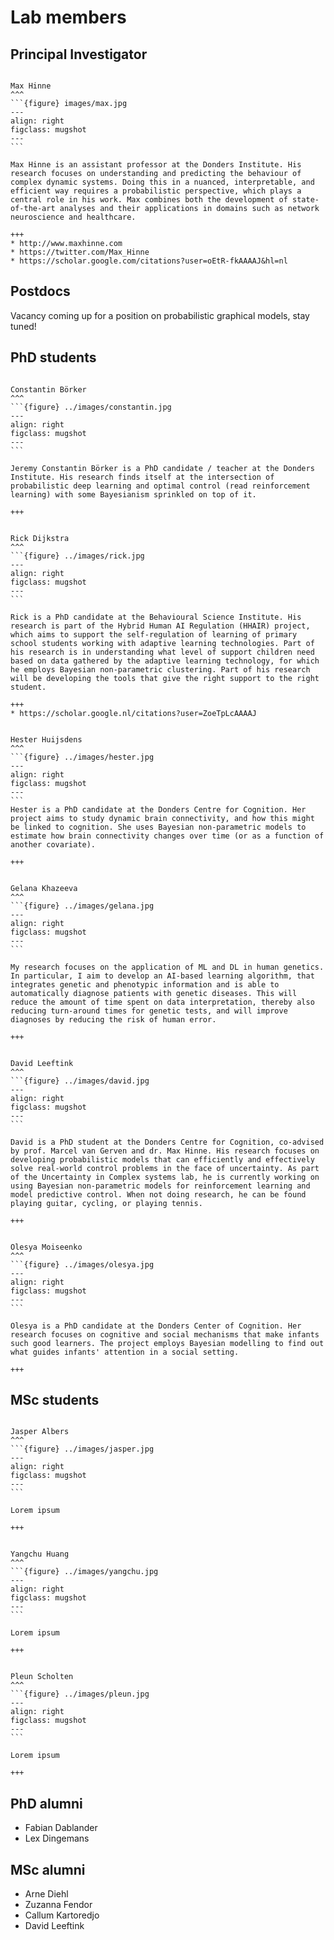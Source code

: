 # Lab members

## Principal Investigator

````{card} 

Max Hinne
^^^
```{figure} images/max.jpg
---
align: right
figclass: mugshot
---
```

Max Hinne is an assistant professor at the Donders Institute. His research focuses on understanding and predicting the behaviour of complex dynamic systems. Doing this in a nuanced, interpretable, and efficient way requires a probabilistic perspective, which plays a central role in his work. Max combines both the development of state-of-the-art analyses and their applications in domains such as network neuroscience and healthcare.

+++
* http://www.maxhinne.com
* https://twitter.com/Max_Hinne 
* https://scholar.google.com/citations?user=oEtR-fkAAAAJ&hl=nl
````



## Postdocs

Vacancy coming up for a position on probabilistic graphical models, stay tuned!

## PhD students

````{card} 

Constantin Börker
^^^
```{figure} ../images/constantin.jpg
---
align: right
figclass: mugshot
---
```

Jeremy Constantin Börker is a PhD candidate / teacher at the Donders Institute. His research finds itself at the intersection of probabilistic deep learning and optimal control (read reinforcement learning) with some Bayesianism sprinkled on top of it. 

+++
````

````{card} 

Rick Dijkstra
^^^
```{figure} ../images/rick.jpg
---
align: right
figclass: mugshot
---
```

Rick is a PhD candidate at the Behavioural Science Institute. His research is part of the Hybrid Human AI Regulation (HHAIR) project, which aims to support the self-regulation of learning of primary school students working with adaptive learning technologies. Part of his research is in understanding what level of support children need based on data gathered by the adaptive learning technology, for which he employs Bayesian non-parametric clustering. Part of his research will be developing the tools that give the right support to the right student.

+++
* https://scholar.google.nl/citations?user=ZoeTpLcAAAAJ
````

````{card} 

Hester Huijsdens
^^^
```{figure} ../images/hester.jpg
---
align: right
figclass: mugshot
---
```
Hester is a PhD candidate at the Donders Centre for Cognition. Her project aims to study dynamic brain connectivity, and how this might be linked to cognition. She uses Bayesian non-parametric models to estimate how brain connectivity changes over time (or as a function of another covariate).

+++

````

````{card} 

Gelana Khazeeva
^^^
```{figure} ../images/gelana.jpg
---
align: right
figclass: mugshot
---
```

My research focuses on the application of ML and DL in human genetics. In particular, I aim to develop an AI-based learning algorithm, that integrates genetic and phenotypic information and is able to automatically diagnose patients with genetic diseases. This will reduce the amount of time spent on data interpretation, thereby also reducing turn-around times for genetic tests, and will improve diagnoses by reducing the risk of human error.

+++

````

````{card} 

David Leeftink
^^^
```{figure} ../images/david.jpg
---
align: right
figclass: mugshot
---
```

David is a PhD student at the Donders Centre for Cognition, co-advised by prof. Marcel van Gerven and dr. Max Hinne. His research focuses on developing probabilistic models that can efficiently and effectively solve real-world control problems in the face of uncertainty. As part of the Uncertainty in Complex systems lab, he is currently working on using Bayesian non-parametric models for reinforcement learning and model predictive control. When not doing research, he can be found playing guitar, cycling, or playing tennis.

+++

````

````{card} 

Olesya Moiseenko
^^^
```{figure} ../images/olesya.jpg
---
align: right
figclass: mugshot
---
```

Olesya is a PhD candidate at the Donders Center of Cognition. Her research focuses on cognitive and social mechanisms that make infants such good learners. The project employs Bayesian modelling to find out what guides infants' attention in a social setting.

+++

````


## MSc students

````{card} 

Jasper Albers
^^^
```{figure} ../images/jasper.jpg
---
align: right
figclass: mugshot
---
```

Lorem ipsum

+++

````

````{card} 

Yangchu Huang
^^^
```{figure} ../images/yangchu.jpg
---
align: right
figclass: mugshot
---
```

Lorem ipsum

+++

````


````{card} 

Pleun Scholten
^^^
```{figure} ../images/pleun.jpg
---
align: right
figclass: mugshot
---
```

Lorem ipsum

+++

````



## PhD alumni

* Fabian Dablander
* Lex Dingemans

## MSc alumni

* Arne Diehl
* Zuzanna Fendor
* Callum Kartoredjo
* David Leeftink
